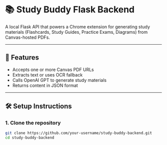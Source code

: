 # 📚 Study Buddy Flask Backend

A local Flask API that powers a Chrome extension for generating study materials (Flashcards, Study Guides, Practice Exams, Diagrams) from Canvas-hosted PDFs.

---

## 🚀 Features

- Accepts one or more Canvas PDF URLs
- Extracts text or uses OCR fallback
- Calls OpenAI GPT to generate study materials
- Returns content in JSON format

---

## 🛠️ Setup Instructions

### 1. Clone the repository

```bash
git clone https://github.com/your-username/study-buddy-backend.git
cd study-buddy-backend
